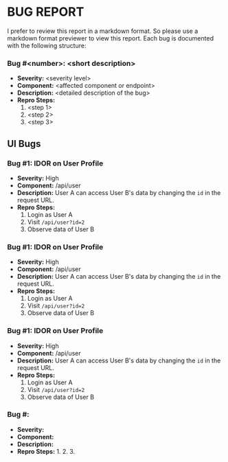 # BUG REPORT

I prefer to review this report in a markdown format. So please use a markdown format previewer to view this report.
Each bug is documented with the following structure:

### Bug \#\<number\>: \<short description\>
- **Severity:** \<severity level\>  
- **Component:** \<affected component or endpoint\>
- **Description:** \<detailed description of the bug\>
- **Repro Steps:**
  1. \<step 1\>
  2. \<step 2\>
  3. \<step 3\>

## UI Bugs

### Bug #1: IDOR on User Profile

- **Severity:** High  
- **Component:** /api/user  
- **Description:** User A can access User B's data by changing the `id` in the request URL.  
- **Repro Steps:**
  1. Login as User A
  2. Visit `/api/user?id=2`
  3. Observe data of User B

### Bug #1: IDOR on User Profile

- **Severity:** High  
- **Component:** /api/user  
- **Description:** User A can access User B's data by changing the `id` in the request URL.  
- **Repro Steps:**
  1. Login as User A
  2. Visit `/api/user?id=2`
  3. Observe data of User B

### Bug #1: IDOR on User Profile

- **Severity:** High  
- **Component:** /api/user  
- **Description:** User A can access User B's data by changing the `id` in the request URL.  
- **Repro Steps:**
  1. Login as User A
  2. Visit `/api/user?id=2`
  3. Observe data of User B

### Bug #: 

- **Severity:** 
- **Component:** 
- **Description:** 
- **Repro Steps:**
  1. 
  2. 
  3. 